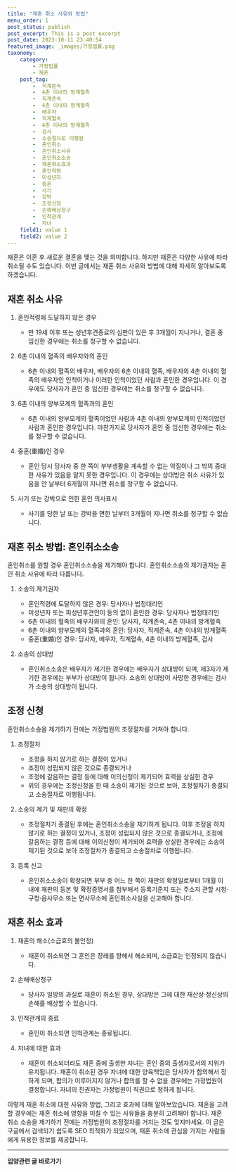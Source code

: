 ```yaml
---
title: "재혼 취소 사유와 방법"
menu_order: 1
post_status: publish
post_excerpt: This is a post excerpt
post_date: 2023-10-11 23:40:54
featured_image: _images/가정법률.png
taxonomy:
    category:
        - 가정법률
        - 재혼
    post_tag:
        -  직계존속
        -  4촌 이내의 방계혈족
        -  직계존속
        -  4촌 이내의 방계혈족
        -  배우자
        -  직계혈속
        -  4촌 이내의 방계혈족
        -  검사
        -  소송절차로 이행됨
        -  혼인취소
        -  혼인취소사유
        -  혼인취소소송
        -  재혼취소효과
        -  혼인적령
        -  미성년자
        -  중혼
        -  사기
        -  강박
        -  조정신청
        -  손해배상청구
        -  인척관계
        -  자녀
    field1: value 1
    field2: value 2
---
```



재혼은 이혼 후 새로운 결혼을 맺는 것을 의미합니다. 하지만 재혼은 다양한 사유에 따라 취소될 수도 있습니다. 이번 글에서는 재혼 취소 사유와 방법에 대해 자세히 알아보도록 하겠습니다.

## 재혼 취소 사유

1. 혼인적령에 도달하지 않은 경우
   - 만 19세 이후 또는 성년후견종료의 심판이 있은 후 3개월이 지나거나, 결혼 중 임신한 경우에는 취소를 청구할 수 없습니다.

2. 6촌 이내의 혈족의 배우자와의 혼인
   - 6촌 이내의 혈족의 배우자, 배우자의 6촌 이내의 혈족, 배우자의 4촌 이내의 혈족의 배우자인 인척이거나 이러한 인척이었던 사람과 혼인한 경우입니다. 이 경우에도 당사자가 혼인 중 임신한 경우에는 취소를 청구할 수 없습니다.

3. 6촌 이내의 양부모계의 혈족과의 혼인
   - 6촌 이내의 양부모계의 혈족이었던 사람과 4촌 이내의 양부모계의 인척이었던 사람과 혼인한 경우입니다. 마찬가지로 당사자가 혼인 중 임신한 경우에는 취소를 청구할 수 없습니다.

4. 중혼(重婚)인 경우
   - 혼인 당시 당사자 중 한 쪽이 부부생활을 계속할 수 없는 악질이나 그 밖의 중대한 사유가 있음을 알지 못한 경우입니다. 이 경우에는 상대방은 취소 사유가 있음을 안 날부터 6개월이 지나면 취소를 청구할 수 없습니다.

5. 사기 또는 강박으로 인한 혼인 의사표시
   - 사기를 당한 날 또는 강박을 면한 날부터 3개월이 지나면 취소를 청구할 수 없습니다.

## 재혼 취소 방법: 혼인취소소송

혼인취소를 원할 경우 혼인취소소송을 제기해야 합니다. 혼인취소소송의 제기권자는 혼인 취소 사유에 따라 다릅니다.

1. 소송의 제기권자
   - 혼인적령에 도달하지 않은 경우: 당사자나 법정대리인
   - 미성년자 또는 피성년후견인이 동의 없이 혼인한 경우: 당사자나 법정대리인
   - 6촌 이내의 혈족의 배우자와의 혼인: 당사자, 직계존속, 4촌 이내의 방계혈족
   - 6촌 이내의 양부모계의 혈족과의 혼인: 당사자, 직계존속, 4촌 이내의 방계혈족
   - 중혼(重婚)인 경우: 당사자, 배우자, 직계혈속, 4촌 이내의 방계혈족, 검사

2. 소송의 상대방
   - 혼인취소소송은 배우자가 제기한 경우에는 배우자가 상대방이 되며, 제3자가 제기한 경우에는 부부가 상대방이 됩니다. 소송의 상대방이 사망한 경우에는 검사가 소송의 상대방이 됩니다.

## 조정 신청

혼인취소소송을 제기하기 전에는 가정법원의 조정절차를 거쳐야 합니다.

1. 조정절차
   - 조정을 하지 않기로 하는 결정이 있거나
   - 조정이 성립되지 않은 것으로 종결되거나
   - 조정에 갈음하는 결정 등에 대해 이의신청이 제기되어 효력을 상실한 경우
   - 위의 경우에는 조정신청을 한 때 소송이 제기된 것으로 보아, 조정절차가 종결되고 소송절차로 이행됩니다.

2. 소송의 제기 및 재판의 확정
   - 조정절차가 종결된 후에는 혼인취소소송을 제기하게 됩니다. 이후 조정을 하지 않기로 하는 결정이 있거나, 조정이 성립되지 않은 것으로 종결되거나, 조정에 갈음하는 결정 등에 대해 이의신청이 제기되어 효력을 상실한 경우에는 소송이 제기된 것으로 보아 조정절차가 종결되고 소송절차로 이행됩니다.

3. 등록 신고
   - 혼인취소소송이 확정되면 부부 중 어느 한 쪽이 재판의 확정일로부터 1개월 이내에 재판의 등본 및 확정증명서를 첨부해서 등록기준지 또는 주소지 관할 시청·구청·읍사무소 또는 면사무소에 혼인취소사실을 신고해야 합니다.

## 재혼 취소 효과

1. 재혼의 해소(소급효의 불인정)
   - 재혼이 취소되면 그 혼인은 장래를 향해서 해소되며, 소급효는 인정되지 않습니다.

2. 손해배상청구
   - 당사자 일방의 과실로 재혼이 취소된 경우, 상대방은 그에 대한 재산상·정신상의 손해를 배상할 수 있습니다.

3. 인척관계의 종료
   - 혼인이 취소되면 인척관계는 종료됩니다.

4. 자녀에 대한 효과
   - 재혼이 취소되더라도 재혼 중에 출생한 자녀는 혼인 중의 출생자로서의 지위가 유지됩니다. 재혼이 취소된 경우 자녀에 대한 양육책임은 당사자가 합의해서 정하게 되며, 합의가 이루어지지 않거나 합의를 할 수 없을 경우에는 가정법원이 결정합니다. 자녀의 친권자는 가정법원이 직권으로 정하게 됩니다.

이렇게 재혼 취소에 대한 사유와 방법, 그리고 효과에 대해 알아보았습니다. 재혼을 고려할 경우에는 재혼 취소에 영향을 미칠 수 있는 사유들을 충분히 고려해야 합니다. 재혼 취소 소송을 제기하기 전에는 가정법원의 조정절차를 거치는 것도 잊지마세요. 이 글은 구글에서 검색되기 쉽도록 SEO 최적화가 되었으며, 재혼 취소에 관심을 가지는 사람들에게 유용한 정보를 제공합니다.

<!-- wp:separator -->
<hr class="wp-block-separator has-alpha-channel-opacity"/>
<!-- /wp:separator -->
<!-- wp:group {"backgroundColor":"base","layout":{"type":"constrained"}} -->
<div class="wp-block-group has-base-background-color has-background"><!-- wp:paragraph {"align":"center","fontSize":"large"} -->
<p class="has-text-align-center has-large-font-size"><strong>입양관련 글 바로가기</strong></p>
<!-- /wp:paragraph -->


<!-- wp:latest-posts{"categories": [{"id": 1407, "count": 19, "description": "", "link": "https://uknowlaw.com/category/%ec%9e%85%ec%96%91/", "name": "입양", "slug": "입양", "taxonomy": "category", "parent": 0, "meta": [],"_links":{"self":[{"href":"https://uknowlaw.com/wp-json/wp/v2/categories/1407"}],"collection":[{"href":"https://uknowlaw.com/wp-json/wp/v2/categories"}],"about":[{"href":"https://uknowlaw.com/wp-json/wp/v2/taxonomies/category"}],"wp:post_type":[{"href":"https://uknowlaw.com/wp-json/wp/v2/posts?categories=1407"}],"curies":[{"name":"wp","href":"https://api.w.org/{rel}","templated":true}]}}],"postsToShow":100,"excerptLength":28,"postLayout":"grid","columns":2,"featuredImageAlign":"left","featuredImageSizeSlug":"large","fontSize":"medium"} /--></div>
<!-- /wp:group -->